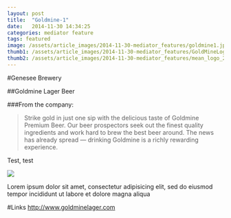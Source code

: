 ```yaml
---
layout: post
title:  "Goldmine-1"
date:   2014-11-30 14:34:25
categories: mediator feature
tags: featured
image: /assets/article_images/2014-11-30-mediator_features/goldmine1.jpg
thumb1: /assets/article_images/2014-11-30-mediator_features/GoldMineLogo_000_scaled.jpg
thumb2: /assets/article_images/2014-11-30-mediator_features/mean_logo_2.jpg
---
```

#Genesee Brewery

##Goldmine Lager Beer

###From the company:
>Strike gold in just one sip with the delicious taste of Goldmine Premium Beer. Our beer prospectors seek out the finest quality ingredients and work hard to brew the best beer around. The news has already spread — drinking Goldmine is a richly rewarding experience.

Test, test

<div class="blockquote">
  <img src="/assets/article_images/2014-11-30-mediator_features/mean_logo2.jpg"/>
  <p>Lorem ipsum dolor sit amet, consectetur adipisicing elit, sed do eiusmod tempor incididunt ut labore et dolore magna aliqua</p>
</div>

#Links
http://www.goldminelager.com

